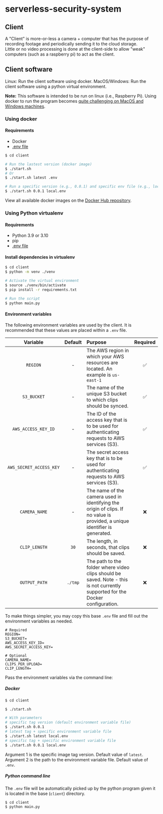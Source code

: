 # serverless-security-system
## Client
A "Client" is more-or-less a camera + computer that has the purpose of recording footage and periodically sending it to the cloud storage. \
Little or no video processing is done at the client-side to allow "weak" computers (such as a raspberry pi) to act as the client.

## Client software
Linux: Run the client software using docker.
MacOS/Windows: Run the client software using a python virtual environment.

**Note:** This software is intended to be run on linux (i.e., Raspberry Pi). Using docker to run the program becomes [quite challenging on MacOS and Windows machines](https://medium.com/@jijupax/connect-the-webcam-to-docker-on-mac-or-windows-51d894c44468).

### Using docker
#### Requirements
- Docker
- [.env file](#environment-variables)

```bash
$ cd client

# Run the lastest version (docker image)
$ ./start.sh
# Or
$ ./start.sh latest .env

# Run a specific version (e.g., 0.0.1) and specific env file (e.g., local.env)
$ ./start.sh 0.0.1 local.env
```
View all available docker images on the [Docker Hub repository](https://hub.docker.com/repository/docker/caloverflow/security-system-client). 

### Using Python virtualenv
#### Requirements
- Python 3.9 or 3.10
- pip
- [.env file](#environment-variables)

#### Install dependencies in virtualenv
```bash
$ cd client
$ python -m venv ./venv

# Activate the virtual environment
$ source ./venv/bin/activate
$ pip install -r requirements.txt

# Run the script
$ python main.py
```

#### Environment variables
The following environment variables are used by the client. It is recommended that these values are placed within a `.env` file.

| Variable | Default | Purpose | Required |
| :-: | :-: | :-- | :-: |
| `REGION` | - | The AWS region in which your AWS resources are located. An example is `us-east-1` | ✅ |
| `S3_BUCKET` | - | The name of the unique S3 bucket to which clips should be synced. | ✅ |
| `AWS_ACCESS_KEY_ID` | - | The ID of the access key that is to be used for authenticating requests to AWS services (S3). | ✅ |
| `AWS_SECRET_ACCESS_KEY` | - | The secret access key that is to be used for authenticating requests to AWS services (S3). | ✅ |
| `CAMERA_NAME` | - | The name of the camera used in identifying the origin of clips. If no value is provided, a unique identifier is generated. | ❌ |
| `CLIP_LENGTH` | `30` | The length, in seconds, that clips should be saved. | ❌ |
| `OUTPUT_PATH` | `./tmp` | The path to the folder where video clips should be saved. Note - this is not currently supported for the Docker configuration. | ❌ |

To make things simpler, you may copy this base `.env` file and fill out the environment variables as needed.
```
# Required
REGION=
S3_BUCKET=
AWS_ACCESS_KEY_ID=
AWS_SECRET_ACCESS_KEY=

# Optional
CAMERA_NAME=
CLIPS_PER_UPLOAD=
CLIP_LENGTH=
```

Pass the environment variables via the command line:
##### Docker

```bash
$ cd client

$ ./start.sh 

# With parameters
# specific tag version (default environment variable file)
$ ./start.sh 0.0.1
# latest tag + specific environment variable file
$ ./start.sh latest local.env
# specific tag + specific environment variable file
$ ./start.sh 0.0.1 local.env
```
Argument 1 is the specific image tag version. Default value of `latest`. \
Argument 2 is the path to the environment variable file. Default value of `.env`.

##### Python command line
The `.env` file will be automatically picked up by the python program given it is located in the base (`client`) directory.
```bash
$ cd client
$ python main.py
```


